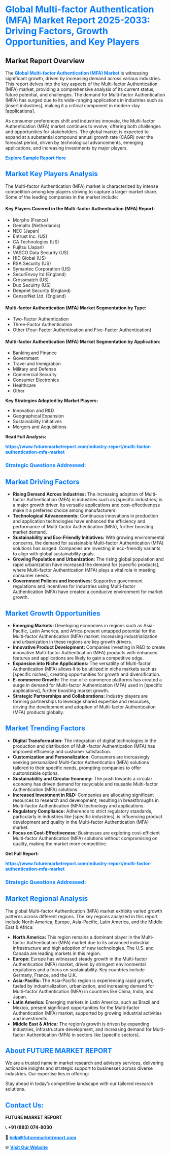 <h1 style="color: #007BFF;">Global Multi-factor Authentication (MFA) Market Report 2025-2033: Driving Factors, Growth Opportunities, and Key Players</h1>

<section id="overview">
<h2>Market Report Overview</h2>
<p>The <a href="https://www.futuremarketreport.com/industry-report/multi-factor-authentication-mfa-market" style="color: #007BFF; text-decoration: none;"><strong>Global Multi-factor Authentication (MFA) Market</strong></a> is witnessing significant growth, driven by increasing demand across various industries. This report delves into the key aspects of the Multi-factor Authentication (MFA) market, providing a comprehensive analysis of its current status, future potential, and challenges. The demand for Multi-factor Authentication (MFA) has surged due to its wide-ranging applications in industries such as [insert industries], making it a critical component in modern-day [applications].</p>
<p>As consumer preferences shift and industries innovate, the Multi-factor Authentication (MFA) market continues to evolve, offering both challenges and opportunities for stakeholders. The global market is expected to expand at a substantial compound annual growth rate (CAGR) over the forecast period, driven by technological advancements, emerging applications, and increasing investments by major players.</p>
</section>

<section id="overview">
<p><a href="https://www.futuremarketreport.com/request-sample/reportId=104652" style="color: #007BFF; text-decoration: none;"><strong>Explore Sample Report Here</strong></a></p>
</section>

<section id="key-players">
<h2 style="color: #007BFF;">Market Key Players Analysis</h2>
<p>The Multi-factor Authentication (MFA) market is characterized by intense competition among key players striving to capture a larger market share. Some of the leading companies in the market include:</p>
<h4>Key Players Covered in the Multi-factor Authentication (MFA) Report:</h4>
<ul><li>Morpho (France)</li><li>Gemalto (Netherlands)</li><li>NEC (Japan)</li><li>Entrust Inc. (US)</li><li>CA Technologies (US)</li><li>Fujitsu (Japan)</li><li>VASCO Data Security (US)</li><li>HID Global (US)</li><li>RSA Security (US)</li><li>Symantec Corporation (US)</li><li>SecurEnvoy ltd (England)</li><li>Crossmatch (US)</li><li>Duo Secuirty (US)</li><li>Deepnet Security (England)</li><li>CensorNet Ltd. (England)</li></ul>
<h4>Multi-factor Authentication (MFA) Market Segmentation by Type:</h4>
<ul><li>Two-Factor Authentication</li><li>Three-Factor Authentication</li><li>Other (Four-Factor Authentication and Five-Factor Authentication)</li></ul>

<h4>Multi-factor Authentication (MFA) Market Segmentation by Application:</h4>
<ul><li>Banking and Finance</li><li>Government</li><li>Travel and Immigration</li><li>Military and Defense</li><li>Commercial Security</li><li>Consumer Electronics</li><li>Healthcare</li><li>Other</li></ul>
<p><strong>Key Strategies Adopted by Market Players:</strong></p>
<ul>
<li>Innovation and R&D</li>
<li>Geographical Expansion</li>
<li>Sustainability Initiatives</li>
<li>Mergers and Acquisitions</li>
</ul>
</section>

<section>
<p><strong>Read Full Analysis: </strong></p><a href="https://www.futuremarketreport.com/industry-report/multi-factor-authentication-mfa-market" style="color: #007BFF; text-decoration: none;"><strong>https://www.futuremarketreport.com/industry-report/multi-factor-authentication-mfa-market</strong></a>
<h3 style="color: #007BFF;">Strategic Questions Addressed:</h3>
</section>

<section id="driving-factors">
<h2 style="color: #007BFF;">Market Driving Factors</h2>
<ul>
<li><strong>Rising Demand Across Industries:</strong> The increasing adoption of Multi-factor Authentication (MFA) in industries such as [specific industries] is a major growth driver. Its versatile applications and cost-effectiveness make it a preferred choice among manufacturers.</li>
<li><strong>Technological Advancements:</strong> Continuous innovations in production and application technologies have enhanced the efficiency and performance of Multi-factor Authentication (MFA), further boosting market demand.</li>
<li><strong>Sustainability and Eco-Friendly Initiatives:</strong> With growing environmental concerns, the demand for sustainable Multi-factor Authentication (MFA) solutions has surged. Companies are investing in eco-friendly variants to align with global sustainability goals.</li>
<li><strong>Growing Population and Urbanization:</strong> The rising global population and rapid urbanization have increased the demand for [specific products], where Multi-factor Authentication (MFA) plays a vital role in meeting consumer needs.</li>
<li><strong>Government Policies and Incentives:</strong> Supportive government regulations and incentives for industries using Multi-factor Authentication (MFA) have created a conducive environment for market growth.</li>
</ul>
</section>

<section id="growth-opportunities">
<h2 style="color: #007BFF;">Market Growth Opportunities</h2>
<ul>
<li><strong>Emerging Markets:</strong> Developing economies in regions such as Asia-Pacific, Latin America, and Africa present untapped potential for the Multi-factor Authentication (MFA) market. Increasing industrialization and urbanization in these regions are key growth drivers.</li>
<li><strong>Innovative Product Development:</strong> Companies investing in R&D to create innovative Multi-factor Authentication (MFA) products with enhanced features and applications are likely to gain a competitive edge.</li>
<li><strong>Expansion into Niche Applications:</strong> The versatility of Multi-factor Authentication (MFA) allows it to be utilized in niche markets such as [specific niches], creating opportunities for growth and diversification.</li>
<li><strong>E-commerce Growth:</strong> The rise of e-commerce platforms has created a surge in demand for Multi-factor Authentication (MFA) used in [specific applications], further boosting market growth.</li>
<li><strong>Strategic Partnerships and Collaborations:</strong> Industry players are forming partnerships to leverage shared expertise and resources, driving the development and adoption of Multi-factor Authentication (MFA) products globally.</li>
</ul>
</section>

<section id="trending-factors">
<h2 style="color: #007BFF;">Market Trending Factors</h2>
<ul>
<li><strong>Digital Transformation:</strong> The integration of digital technologies in the production and distribution of Multi-factor Authentication (MFA) has improved efficiency and customer satisfaction.</li>
<li><strong>Customization and Personalization:</strong> Consumers are increasingly seeking personalized Multi-factor Authentication (MFA) solutions tailored to their specific needs, prompting companies to offer customizable options.</li>
<li><strong>Sustainability and Circular Economy:</strong> The push towards a circular economy has driven demand for recyclable and reusable Multi-factor Authentication (MFA) solutions.</li>
<li><strong>Increased Investment in R&D:</strong> Companies are allocating significant resources to research and development, resulting in breakthroughs in Multi-factor Authentication (MFA) technology and applications.</li>
<li><strong>Regulatory Compliance:</strong> Adherence to strict regulatory standards, particularly in industries like [specific industries], is influencing product development and quality in the Multi-factor Authentication (MFA) market.</li>
<li><strong>Focus on Cost-Effectiveness:</strong> Businesses are exploring cost-efficient Multi-factor Authentication (MFA) solutions without compromising on quality, making the market more competitive.</li>
</ul>
</section>

<section>
<p><strong>Get Full Report: </strong></p><a href="https://www.futuremarketreport.com/industry-report/multi-factor-authentication-mfa-market" style="color: #007BFF; text-decoration: none;"><strong>https://www.futuremarketreport.com/industry-report/multi-factor-authentication-mfa-market</strong></a>
<h3 style="color: #007BFF;">Strategic Questions Addressed:</h3>
</section>


<section id="regional-analysis">
<h2 style="color: #007BFF;">Market Regional Analysis</h2>
<p>The global Multi-factor Authentication (MFA) market exhibits varied growth patterns across different regions. The key regions analyzed in this report include North America, Europe, Asia-Pacific, Latin America, and the Middle East & Africa:</p>
<ul>
<li><strong>North America:</strong> This region remains a dominant player in the Multi-factor Authentication (MFA) market due to its advanced industrial infrastructure and high adoption of new technologies. The U.S. and Canada are leading markets in this region.</li>
<li><strong>Europe:</strong> Europe has witnessed steady growth in the Multi-factor Authentication (MFA) market, driven by stringent environmental regulations and a focus on sustainability. Key countries include Germany, France, and the U.K.</li>
<li><strong>Asia-Pacific:</strong> The Asia-Pacific region is experiencing rapid growth, fueled by industrialization, urbanization, and increasing demand for Multi-factor Authentication (MFA) in countries like China, India, and Japan.</li>
<li><strong>Latin America:</strong> Emerging markets in Latin America, such as Brazil and Mexico, present significant opportunities for the Multi-factor Authentication (MFA) market, supported by growing industrial activities and investments.</li>
<li><strong>Middle East & Africa:</strong> The region’s growth is driven by expanding industries, infrastructure development, and increasing demand for Multi-factor Authentication (MFA) in sectors like [specific sectors].</li>
</ul>
</section>

<footer>
<h2 style="color: #007BFF;">About FUTURE MARKET REPORT</h2>
<p>We are a trusted name in market research and advisory services, delivering actionable insights and strategic support to businesses across diverse industries. Our expertise lies in offering:</p>

<p>Stay ahead in today’s competitive landscape with our tailored research solutions.</p>

<h2 style="color: #007BFF;">Contact Us:</h2>
<p><strong>FUTURE MARKET REPORT</strong></p>
<p>📞 <strong>+91 (883) 074-8030</strong></p>
<p>📧 <strong><a href="mailto:help@futuremarketreport.com" style="color: #007BFF;">help@futuremarketreport.com</a></strong></p>
<p>🌐 <strong><a href="https://www.futuremarketreport.com/" style="color: #007BFF;">Visit Our Website</a></strong></p>
</footer>